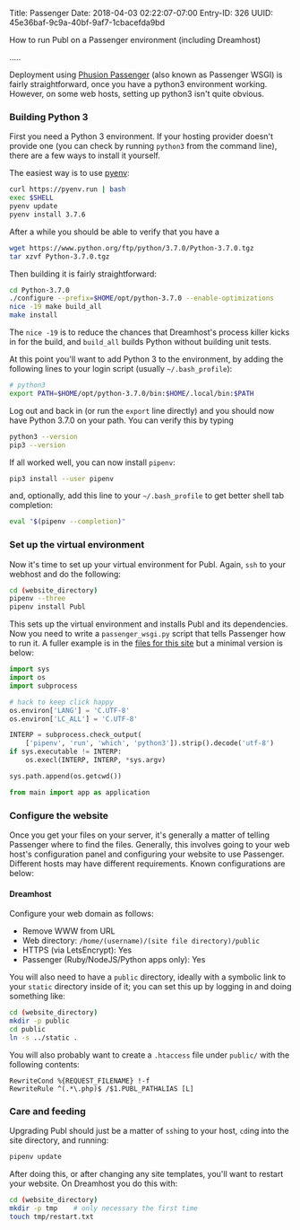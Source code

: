 Title: Passenger
Date: 2018-04-03 02:22:07-07:00
Entry-ID: 326
UUID: 45e36baf-9c9a-40bf-9af7-1cbacefda9bd

How to run Publ on a Passenger environment (including Dreamhost)

.....

Deployment using [Phusion Passenger](https://www.phusionpassenger.com/library/walkthroughs/start/python.html) (also known as Passenger WSGI) is fairly straightforward, once you have a python3
environment working. However, on some web hosts, setting up python3 isn't quite obvious.

### Building Python 3

First you need a Python 3 environment. If your hosting provider doesn't provide one (you can check by running `python3` from the command line), there are a few ways to install it yourself.

The easiest way is to use [pyenv](https://github.com/pyenv/pyenv):

```bash
curl https://pyenv.run | bash
exec $SHELL
pyenv update
pyenv install 3.7.6
```

After a while you should be able to verify that you have a


```bash
wget https://www.python.org/ftp/python/3.7.0/Python-3.7.0.tgz
tar xzvf Python-3.7.0.tgz
```

Then building it is fairly straightforward:

```bash
cd Python-3.7.0
./configure --prefix=$HOME/opt/python-3.7.0 --enable-optimizations
nice -19 make build_all
make install
```

The `nice -19` is to reduce the chances that Dreamhost's process killer kicks in
for the build, and `build_all` builds Python without building unit tests.

At this point you'll want to add Python 3 to the environment, by adding the
following lines to your login script (usually `~/.bash_profile`):

```bash
# python3
export PATH=$HOME/opt/python-3.7.0/bin:$HOME/.local/bin:$PATH
```

Log out and back in (or run the `export` line directly) and you should now have Python 3.7.0 on your path.
You can verify this by typing

```bash
python3 --version
pip3 --version
```

If all worked well, you can now install `pipenv`:

```bash
pip3 install --user pipenv
```

and, optionally, add this line to your `~/.bash_profile` to get better shell
tab completion:

```bash
eval "$(pipenv --completion)"
```

### Set up the virtual environment

Now it's time to set up your virtual environment for Publ. Again, `ssh` to your webhost and do the following:

```bash
cd (website_directory)
pipenv --three
pipenv install Publ
```

This sets up the virtual environment and installs Publ and its dependencies. Now you need to write a `passenger_wsgi.py` script that tells Passenger how to run it. A fuller example is in the [files for this site](/github-site) but a minimal version is below:

```python
import sys
import os
import subprocess

# hack to keep click happy
os.environ['LANG'] = 'C.UTF-8'
os.environ['LC_ALL'] = 'C.UTF-8'

INTERP = subprocess.check_output(
    ['pipenv', 'run', 'which', 'python3']).strip().decode('utf-8')
if sys.executable != INTERP:
    os.execl(INTERP, INTERP, *sys.argv)

sys.path.append(os.getcwd())

from main import app as application
```

### Configure the website

Once you get your files on your server, it's generally a matter of telling Passenger where to find the files.
Generally, this involves going to your web host's configuration panel and configuring your website to use Passenger.
Different hosts may have different requirements. Known configurations are below:

#### Dreamhost

Configure your web domain as follows:

* Remove WWW from URL
* Web directory: `/home/(username)/(site file directory)/public`
* HTTPS (via LetsEncrypt): Yes
* Passenger (Ruby/NodeJS/Python apps only): Yes

You will also need to have a `public` directory, ideally with a symbolic link to your `static` directory inside of it; you can set this up by logging in and doing something like:

```bash
cd (website_directory)
mkdir -p public
cd public
ln -s ../static .
```

You will also probably want to create a `.htaccess` file under `public/` with the following contents:

```htaccess
RewriteCond %{REQUEST_FILENAME} !-f
RewriteRule ^(.*\.php)$ /$1.PUBL_PATHALIAS [L]
```

### Care and feeding

Upgrading Publ should just be a matter of `ssh`ing to your host, `cd`ing into the site directory, and running:

```bash
pipenv update
```

After doing this, or after changing any site templates, you'll want to restart your website.
On Dreamhost you do this with:

```bash
cd (website_directory)
mkdir -p tmp    # only necessary the first time
touch tmp/restart.txt
```
